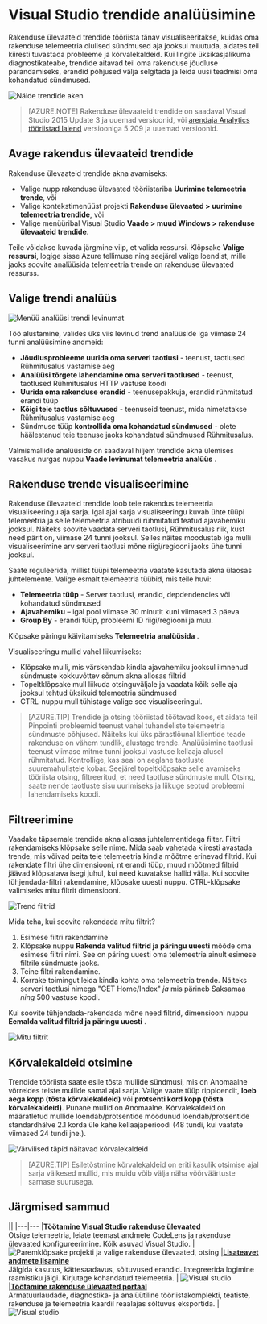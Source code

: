 <properties 
    pageTitle="Visual Studio trendide analüüsimine | Microsoft Azure'i" 
    description="Analüüsimine, visualiseerimine ja uurimine oma rakenduse ülevaated telemeetria Visual Studio trende." 
    services="application-insights" 
    documentationCenter=".net"
    authors="numberbycolors" 
    manager="douge"/>

<tags 
    ms.service="application-insights" 
    ms.workload="tbd" 
    ms.tgt_pltfrm="ibiza" 
    ms.devlang="na" 
    ms.topic="get-started-article" 
    ms.date="10/25/2016" 
    ms.author="daviste"/>
    
# <a name="analyzing-trends-in-visual-studio"></a>Visual Studio trendide analüüsimine

Rakenduse ülevaateid trendide tööriista tänav visualiseeritakse, kuidas oma rakenduse telemeetria olulised sündmused aja jooksul muutuda, aidates teil kiiresti tuvastada probleeme ja kõrvalekaldeid. Kui lingite üksikasjalikuma diagnostikateabe, trendide aitavad teil oma rakenduse jõudluse parandamiseks, erandid põhjused välja selgitada ja leida uusi teadmisi oma kohandatud sündmused.

![Näide trendide aken](./media/app-insights-visual-studio-trends/app-insights-trends-hero-750.png)

> [AZURE.NOTE] Rakenduse ülevaateid trendide on saadaval Visual Studio 2015 Update 3 ja uuemad versioonid, või [arendaja Analytics tööriistad laiend](https://visualstudiogallery.msdn.microsoft.com/82367b81-3f97-4de1-bbf1-eaf52ddc635a) versiooniga 5.209 ja uuemad versioonid.

## <a name="open-application-insights-trends"></a>Avage rakendus ülevaateid trendide

Rakenduse ülevaateid trendide akna avamiseks:

* Valige nupp rakenduse ülevaated tööriistariba **Uurimine telemeetria trende**, või
* Valige kontekstimenüüst projekti **Rakenduse ülevaated > uurimine telemeetria trendide**, või
* Valige menüüribal Visual Studio **Vaade > muud Windows > rakenduse ülevaateid trendide**.

Teile võidakse kuvada järgmine viip, et valida ressursi. Klõpsake **Valige ressursi**, logige sisse Azure tellimuse ning seejärel valige loendist, mille jaoks soovite analüüsida telemeetria trende on rakenduse ülevaated ressurss.

## <a name="choose-a-trend-analysis"></a>Valige trendi analüüs

![Menüü analüüsi trendi levinumat](./media/app-insights-visual-studio-trends/app-insights-trends-1-750.png)

Töö alustamine, valides üks viis levinud trend analüüside iga viimase 24 tunni analüüsimine andmeid:

* **Jõudlusprobleeme uurida oma serveri taotlusi** - teenust, taotlused Rühmitusalus vastamise aeg
* **Analüüsi tõrgete lahendamine oma serveri taotlused** - teenust, taotlused Rühmitusalus HTTP vastuse koodi
* **Uurida oma rakenduse erandid** - teenusepakkuja, erandid rühmitatud erandi tüüp
* **Kõigi teie taotlus sõltuvused** - teenuseid teenust, mida nimetatakse Rühmitusalus vastamise aeg
* Sündmuse tüüp **kontrollida oma kohandatud sündmused** - olete häälestanud teie teenuse jaoks kohandatud sündmused Rühmitusalus.

Valmismallide analüüside on saadaval hiljem trendide akna ülemises vasakus nurgas nuppu **Vaade levinumat telemeetria analüüs** .

## <a name="visualize-trends-in-your-application"></a>Rakenduse trende visualiseerimine

Rakenduse ülevaateid trendide loob teie rakendus telemeetria visualiseeringu aja sarja. Igal ajal sarja visualiseeringu kuvab ühte tüüpi telemeetria ja selle telemeetria atribuudi rühmitatud teatud ajavahemiku jooksul. Näiteks soovite vaadata serveri taotlusi, Rühmitusalus riik, kust need pärit on, viimase 24 tunni jooksul. Selles näites moodustab iga mulli visualiseerimine arv serveri taotlusi mõne riigi/regiooni jaoks ühe tunni jooksul.

Saate reguleerida, millist tüüpi telemeetria vaatate kasutada akna ülaosas juhtelemente. Valige esmalt telemeetria tüübid, mis teile huvi:

* **Telemeetria tüüp** - Server taotlusi, erandid, depdendencies või kohandatud sündmused
* **Ajavahemiku** – igal pool viimase 30 minutit kuni viimased 3 päeva
* **Group By** - erandi tüüp, probleemi ID riigi/regiooni ja muu.

Klõpsake päringu käivitamiseks **Telemeetria analüüsida** .

Visualiseeringu mullid vahel liikumiseks:

* Klõpsake mulli, mis värskendab kindla ajavahemiku jooksul ilmnenud sündmuste kokkuvõttev sõnum akna allosas filtrid
* Topeltklõpsake mull liikuda otsinguväljale ja vaadata kõik selle aja jooksul tehtud üksikuid telemeetria sündmused
* CTRL-nuppu mull tühistage valige see visualiseeringul.

> [AZURE.TIP] Trendide ja otsing tööriistad töötavad koos, et aidata teil Pinpointi probleemid teenust vahel tuhandeliste telemeetria sündmuste põhjused. Näiteks kui üks pärastlõunal klientide teade rakenduse on vähem tundlik, alustage trende. Analüüsimine taotlusi teenust viimase mitme tunni jooksul vastuse kellaaja alusel rühmitatud. Kontrollige, kas seal on aeglane taotluste suuremahulistele kobar. Seejärel topeltklõpsake selle avamiseks tööriista otsing, filtreeritud, et need taotluse sündmuste mull. Otsing, saate nende taotluste sisu uurimiseks ja liikuge seotud probleemi lahendamiseks koodi.

## <a name="filter"></a>Filtreerimine

Vaadake täpsemale trendide akna allosas juhtelementidega filter. Filtri rakendamiseks klõpsake selle nime. Mida saab vahetada kiiresti avastada trende, mis võivad peita teie telemeetria kindla mõõtme erinevad filtrid. Kui rakendate filtri ühe dimensiooni, nt erandi tüüp, muud mõõtmed filtrid jäävad klõpsatava isegi juhul, kui need kuvatakse hallid välja. Kui soovite tühjendada-filtri rakendamine, klõpsake uuesti nuppu. CTRL-klõpsake valimiseks mitu filtrit dimensiooni.

![Trend filtrid](./media/app-insights-visual-studio-trends/TrendsFiltering-750.png)

Mida teha, kui soovite rakendada mitu filtrit? 

1. Esimese filtri rakendamine 
2. Klõpsake nuppu **Rakenda valitud filtrid ja päringu uuesti** mõõde oma esimese filtri nimi. See on päring uuesti oma telemeetria ainult esimese filtrile sündmuste jaoks. 
3. Teine filtri rakendamine. 
4. Korrake toimingut leida kindla kohta oma telemeetria trende. Näiteks serveri taotlusi nimega "GET Home/Index" _ja_ mis pärineb Saksamaa _ning_ 500 vastuse koodi. 

Kui soovite tühjendada-rakendada mõne need filtrid, dimensiooni nuppu **Eemalda valitud filtrid ja päringu uuesti** .

![Mitu filtrit](./media/app-insights-visual-studio-trends/TrendsFiltering2-750.png)

## <a name="find-anomalies"></a>Kõrvalekaldeid otsimine

Trendide tööriista saate esile tõsta mullide sündmusi, mis on Anomaalne võrreldes teiste mullide samal ajal sarja. Valige vaate tüüp ripploendit, **loeb aega kopp (tõsta kõrvalekaldeid)** või **protsenti kord kopp (tõsta kõrvalekaldeid)**. Punane mullid on Anomaalne. Kõrvalekaldeid on määratletud mullide loendab/protsentide möödunud loendab/protsentide standardhälve 2.1 korda üle kahe kellaajaperioodi (48 tundi, kui vaatate viimased 24 tundi jne.).

![Värvilised täpid näitavad kõrvalekaldeid](./media/app-insights-visual-studio-trends/TrendsAnomalies-750.png)

> [AZURE.TIP] Esiletõstmine kõrvalekaldeid on eriti kasulik otsimise ajal sarja väikesed mullid, mis muidu võib välja näha võõrväärtuste sarnase suurusega.  

## <a name="next"></a>Järgmised sammud

||
|---|---
|**[Töötamine Visual Studio rakenduse ülevaated](app-insights-visual-studio.md)**<br/>Otsige telemeetria, leiate teemast andmete CodeLens ja rakenduse ülevaated konfigureerimine. Kõik asuvad Visual Studio. |![Paremklõpsake projekti ja valige rakenduse ülevaated, otsing](./media/app-insights-visual-studio-trends/34.png)
|**[Lisateavet andmete lisamine](app-insights-asp-net-more.md)**<br/>Jälgida kasutus, kättesaadavus, sõltuvused erandid. Integreerida logimine raamistiku jälgi. Kirjutage kohandatud telemeetria. | ![Visual studio](./media/app-insights-visual-studio-trends/64.png)
|**[Töötamine rakenduse ülevaated portaal](app-insights-dashboards.md)**<br/>Armatuurlaudade, diagnostika- ja analüütiline tööriistakomplekti, teatiste, rakenduse ja telemeetria kaardil reaalajas sõltuvus eksportida. |![Visual studio](./media/app-insights-visual-studio-trends/62.png)
